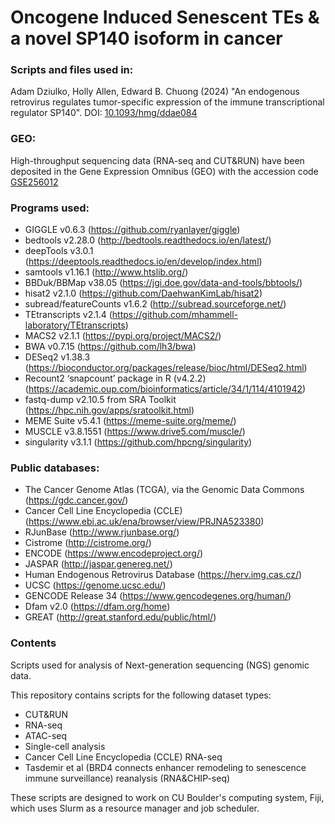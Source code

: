 # Oncogene Induced Senescent TEs & a novel SP140 isoform in cancer

### Scripts and files used in:

Adam Dziulko, Holly Allen, Edward B. Chuong (2024) "An endogenous retrovirus regulates tumor-specific expression of the immune transcriptional regulator SP140".
DOI: [10.1093/hmg/ddae084](https://academic.oup.com/hmg/advance-article/doi/10.1093/hmg/ddae084/7673981)

### GEO:
High-throughput sequencing data (RNA-seq and CUT&RUN) have been deposited in the Gene Expression Omnibus (GEO) with the accession code [GSE256012](https://www.ncbi.nlm.nih.gov/geo/query/acc.cgi?acc=GSE256012)

### Programs used:
- GIGGLE v0.6.3 (https://github.com/ryanlayer/giggle)
- bedtools v2.28.0 (http://bedtools.readthedocs.io/en/latest/)
- deepTools v3.0.1 (https://deeptools.readthedocs.io/en/develop/index.html)
- samtools v1.16.1 (http://www.htslib.org/)
- BBDuk/BBMap v38.05 (https://jgi.doe.gov/data-and-tools/bbtools/)
- hisat2 v2.1.0 (https://github.com/DaehwanKimLab/hisat2)
- subread/featureCounts v1.6.2 (http://subread.sourceforge.net/)
- TEtranscripts v2.1.4 (https://github.com/mhammell-laboratory/TEtranscripts)
- MACS2 v2.1.1 (https://pypi.org/project/MACS2/)
- BWA v0.7.15 (https://github.com/lh3/bwa)
- DESeq2 v1.38.3 (https://bioconductor.org/packages/release/bioc/html/DESeq2.html)
- Recount2 ‘snapcount’ package in R (v4.2.2) (https://academic.oup.com/bioinformatics/article/34/1/114/4101942)
- fastq-dump v2.10.5 from SRA Toolkit (https://hpc.nih.gov/apps/sratoolkit.html)
- MEME Suite v5.4.1 (https://meme-suite.org/meme/)
- MUSCLE v3.8.1551 (https://www.drive5.com/muscle/)
- singularity v3.1.1 (https://github.com/hpcng/singularity)

### Public databases:
- The Cancer Genome Atlas (TCGA), via the Genomic Data Commons (https://gdc.cancer.gov/)
- Cancer Cell Line Encyclopedia (CCLE) (https://www.ebi.ac.uk/ena/browser/view/PRJNA523380)
- RJunBase (http://www.rjunbase.org/)
- Cistrome (http://cistrome.org/)
- ENCODE (https://www.encodeproject.org/)
- JASPAR (http://jaspar.genereg.net/)
- Human Endogenous Retrovirus Database (https://herv.img.cas.cz/)
- UCSC (https://genome.ucsc.edu/)
- GENCODE Release 34 (https://www.gencodegenes.org/human/)
- Dfam v2.0 (https://dfam.org/home)
- GREAT  (http://great.stanford.edu/public/html/)

### Contents
Scripts used for analysis of Next-generation sequencing (NGS) genomic data.

This repository contains scripts for the following dataset types:

- CUT&RUN
- RNA-seq
- ATAC-seq
- Single-cell analysis
- Cancer Cell Line Encyclopedia (CCLE) RNA-seq
- Tasdemir et al (BRD4 connects enhancer remodeling to senescence immune surveillance) reanalysis (RNA&CHIP-seq)

These scripts are designed to work on CU Boulder's computing system, Fiji, which uses Slurm as a resource manager and job scheduler.
